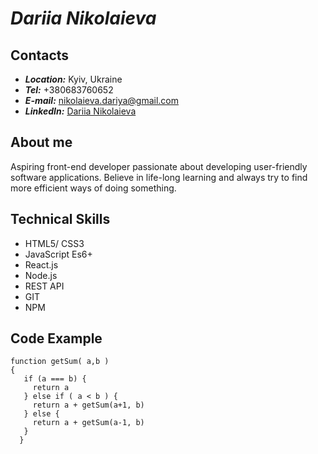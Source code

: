# ***Dariia Nikolaieva***

## **Contacts**
* ***Location:*** Kyiv, Ukraine
* ***Tel:*** +380683760652
* ***E-mail:*** nikolaieva.dariya@gmail.com
* ***LinkedIn:*** [Dariia Nikolaieva](https://www.linkedin.com/in/dariia-nikolaieva-a2075b9/)

## **About me**
Aspiring front-end developer passionate about developing user-friendly software applications. Believe in life-long learning and always try to find more efficient ways of doing something.

## **Technical Skills**
* HTML5/ CSS3
* JavaScript Es6+
* React.js
* Node.js
* REST API
* GIT
* NPM

## **Code Example**
```
function getSum( a,b )
{
   if (a === b) {
     return a
   } else if ( a < b ) {
     return a + getSum(a+1, b)
   } else {
     return a + getSum(a-1, b)
   }
  }
```